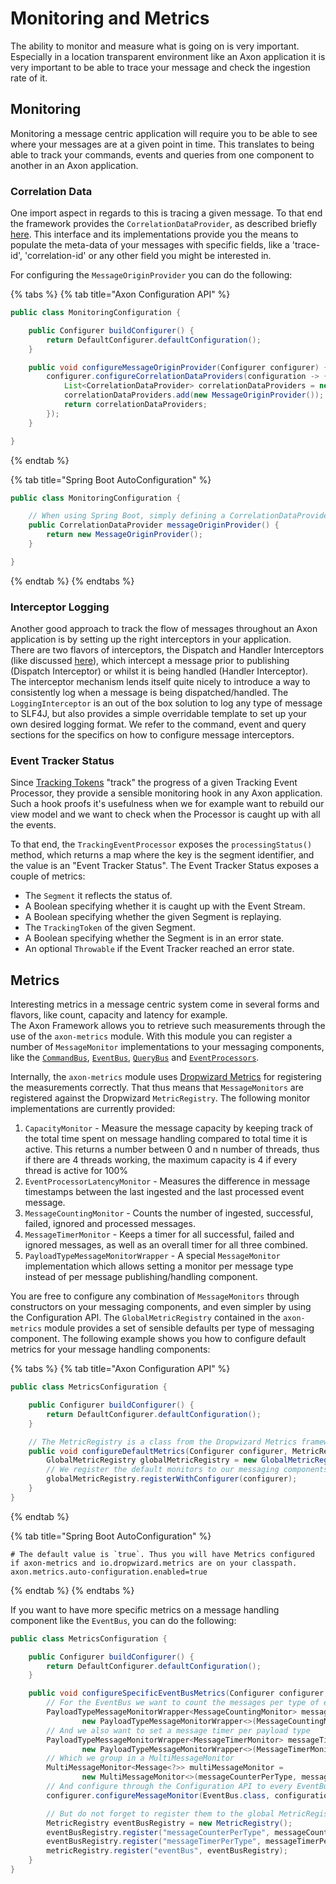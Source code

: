 # Monitoring and Metrics

The ability to monitor and measure what is going on is very important. 
Especially in a location transparent environment like an Axon application
 it is very important to be able to trace your message and check the ingestion rate of it.

## Monitoring

Monitoring a message centric application will require you to be able to see where your messages are at a given point in time. 
This translates to being able to track your commands, events and queries from one component to another in an Axon application.

### Correlation Data

One import aspect in regards to this is tracing a given message. 
To that end the framework provides the `CorrelationDataProvider`,
 as described briefly [here](../../configuring-infrastructure-components/messaging-concepts/message-intercepting.md). 
This interface and its implementations provide you the means to populate the meta-data of your messages with specific fields,
 like a 'trace-id', 'correlation-id' or any other field you might be interested in.

For configuring the `MessageOriginProvider` you can do the following:

{% tabs %}
{% tab title="Axon Configuration API" %}
```java
public class MonitoringConfiguration {

    public Configurer buildConfigurer() {
        return DefaultConfigurer.defaultConfiguration();
    }

    public void configureMessageOriginProvider(Configurer configurer) {
        configurer.configureCorrelationDataProviders(configuration -> {
            List<CorrelationDataProvider> correlationDataProviders = new ArrayList<>();
            correlationDataProviders.add(new MessageOriginProvider());
            return correlationDataProviders;
        });
    }

}
```
{% endtab %}

{% tab title="Spring Boot AutoConfiguration" %}
```java
public class MonitoringConfiguration {

    // When using Spring Boot, simply defining a CorrelationDataProvider bean is sufficient
    public CorrelationDataProvider messageOriginProvider() {
        return new MessageOriginProvider();
    }

}
```
{% endtab %}
{% endtabs %}

### Interceptor Logging

Another good approach to track the flow of messages throughout an Axon application is by setting up the right interceptors in your application.  
There are two flavors of interceptors, the Dispatch and Handler Interceptors
 \(like discussed [here](../../configuring-infrastructure-components/messaging-concepts/message-intercepting.md)\), 
 which intercept a message prior to publishing \(Dispatch Interceptor\) or whilst it is being handled \(Handler Interceptor\). 
The interceptor mechanism lends itself quite nicely to introduce a way to consistently log when a message is being dispatched/handled. The `LoggingInterceptor` is an out of the box solution to log any type of message to SLF4J, but also provides a simple overridable template to set up your own desired logging format. We refer to the command, event and query sections for the specifics on how to configure message interceptors.

### Event Tracker Status

Since [Tracking Tokens](../../configuring-infrastructure-components/event-processing/event-processors.md#token-store) 
 "track" the progress of a given Tracking Event Processor, 
 they provide a sensible monitoring hook in any Axon application.
Such a hook proofs it's usefulness when we for example want to rebuild our view model and we want to check when the
 Processor is caught up with all the events. 
 
To that end, the `TrackingEventProcessor` exposes the `processingStatus()` method,
 which returns a map where the key is the segment identifier, and the value is an "Event Tracker Status".
The Event Tracker Status exposes a couple of metrics:

 * The `Segment` it reflects the status of.
 * A Boolean specifying whether it is caught up with the Event Stream.
 * A Boolean specifying whether the given Segment is replaying.
 * The `TrackingToken` of the given Segment.
 * A Boolean specifying whether the Segment is in an error state.
 * An optional `Throwable` if the Event Tracker reached an error state.

## Metrics

Interesting metrics in a message centric system come in several forms and flavors, like count, capacity and latency for example.  
The Axon Framework allows you to retrieve such measurements through the use of the `axon-metrics` module.
With this module you can register a number of `MessageMonitor` implementations to your messaging components,
 like the [`CommandBus`](../../configuring-infrastructure-components/command-processing/command-dispatching.md#the-command-bus),
 [`EventBus`](../../configuring-infrastructure-components/event-processing/event-bus-and-event-store.md#event-bus),
 [`QueryBus`](../../configuring-infrastructure-components/query-processing.md#query-bus)
 and [`EventProcessors`](../../configuring-infrastructure-components/event-processing/event-processors.md#event-processors).

Internally, the `axon-metrics` module uses [Dropwizard Metrics](https://metrics.dropwizard.io/) for registering the measurements correctly. 
That thus means that `MessageMonitors` are registered against the Dropwizard `MetricRegistry`. 
The following monitor implementations are currently provided:

1. `CapacityMonitor` - Measure the message capacity by keeping track of the total time spent on message handling compared to total time it is active. 
This returns a number between 0 and n number of threads, thus if there are 4 threads working, the maximum capacity is 4 if every thread is active for 100% 
2. `EventProcessorLatencyMonitor` - Measures the difference in message timestamps between the last ingested and the last processed event message.
3. `MessageCountingMonitor` - Counts the number of ingested, successful, failed, ignored and processed messages.
4. `MessageTimerMonitor` - Keeps a timer for all successful, failed and ignored messages, as well as an overall timer for all three combined.
5. `PayloadTypeMessageMonitorWrapper` - A special `MessageMonitor` implementation which allows setting a monitor per message type instead of per message publishing/handling component. 

You are free to configure any combination of `MessageMonitors` through constructors on your messaging components,
 and even simpler by using the Configuration API. 
The `GlobalMetricRegistry` contained in the `axon-metrics` module provides a set of sensible defaults per type of messaging component. 
The following example shows you how to configure default metrics for your message handling components:

{% tabs %}
{% tab title="Axon Configuration API" %}
```java
public class MetricsConfiguration {

    public Configurer buildConfigurer() {
        return DefaultConfigurer.defaultConfiguration();
    }

    // The MetricRegistry is a class from the Dropwizard Metrics framework
    public void configureDefaultMetrics(Configurer configurer, MetricRegistry metricRegistry) {
        GlobalMetricRegistry globalMetricRegistry = new GlobalMetricRegistry(metricRegistry);
        // We register the default monitors to our messaging components by doing the following
        globalMetricRegistry.registerWithConfigurer(configurer);
    }
}
```
{% endtab %}

{% tab title="Spring Boot AutoConfiguration" %}
```text
# The default value is `true`. Thus you will have Metrics configured if axon-metrics and io.dropwizard.metrics are on your classpath.
axon.metrics.auto-configuration.enabled=true
```
{% endtab %}
{% endtabs %}

If you want to have more specific metrics on a message handling component like the `EventBus`, you can do the following:

```java
public class MetricsConfiguration {

    public Configurer buildConfigurer() {
        return DefaultConfigurer.defaultConfiguration();
    }

    public void configureSpecificEventBusMetrics(Configurer configurer, MetricRegistry metricRegistry) { 
        // For the EventBus we want to count the messages per type of event being published.
        PayloadTypeMessageMonitorWrapper<MessageCountingMonitor> messageCounterPerType =
                new PayloadTypeMessageMonitorWrapper<>(MessageCountingMonitor::new);
        // And we also want to set a message timer per payload type
        PayloadTypeMessageMonitorWrapper<MessageTimerMonitor> messageTimerPerType =
                new PayloadTypeMessageMonitorWrapper<>(MessageTimerMonitor::new);
        // Which we group in a MultiMessageMonitor
        MultiMessageMonitor<Message<?>> multiMessageMonitor =
                new MultiMessageMonitor<>(messageCounterPerType, messageTimerPerType);
        // And configure through the Configuration API to every EventBus component
        configurer.configureMessageMonitor(EventBus.class, configuration -> multiMessageMonitor);

        // But do not forget to register them to the global MetricRegistry
        MetricRegistry eventBusRegistry = new MetricRegistry();
        eventBusRegistry.register("messageCounterPerType", messageCounterPerType);
        eventBusRegistry.register("messageTimerPerType", messageTimerPerType);
        metricRegistry.register("eventBus", eventBusRegistry);
    }
}
```
